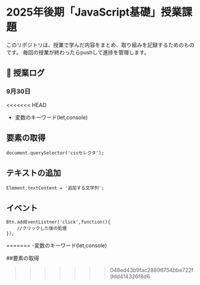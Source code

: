 # 2025年後期「JavaScript基礎」授業課題

このリポジトリは、授業で学んだ内容をまとめ、取り組みを記録するためのものです。
毎回の授業が終わったらpushして進捗を管理します。

## 📆 授業ログ

### 9月30日
<<<<<<< HEAD

- 変数のキーワード(let,console)

## 要素の取得

```
document.querySelector('cssセレクタ');
```

## テキストの追加

```
Element.textContent = '追加する文字列';
```

## イベント

```
Btn.addEventListner('click',function(){
    //クリックした後の処理
});
```
=======
-変数のキーワード(let,console)

##要素の取得


>>>>>>> 048ed43b9fac28896754bbe722f9dd414326f8d6
